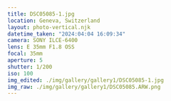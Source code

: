 ```yaml
---
title: DSC05085-1.jpg
location: Geneva, Switzerland
layout: photo-vertical.njk
datetime_taken: "2024:04:04 16:09:34"
camera: SONY ILCE-6400
lens: E 35mm F1.8 OSS
focal: 35mm
aperture: 5
shutter: 1/200
iso: 100
img_edited: ./img/gallery/gallery1/DSC05085-1.jpg
img_raw: ./img/gallery/gallery1/DSC05085.ARW.png
---
```


